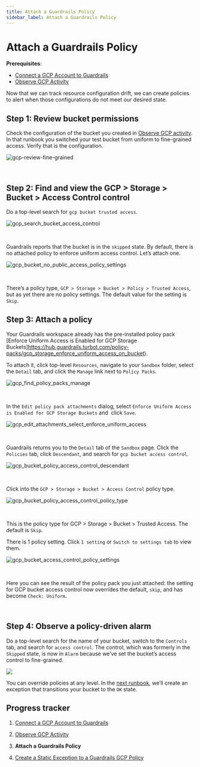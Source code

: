 ```yaml
---
title: Attach a Guardrails Policy
sidebar_label: Attach a Guardrails Policy
---
```



# Attach a Guardrails Policy

**Prerequisites**: 

- [Connect a GCP Account to Guardrails](/guardrails/docs/runbooks/getting-started-gcp/connect-an-account/)
- [Observe GCP Activity](/guardrails/docs/runbooks/getting-started-gcp/observe-gcp-activity/)


Now that we can track resource configuration drift, we can create policies to alert when those configurations do not meet our desired state. 

## Step 1: Review bucket permissions

Check the configuration of the bucket you created in [Observe GCP activity](/guardrails/docs/runbooks/getting-started-gcp/observe-gcp-activity). In that runbook you switched your test bucket from uniform to fine-grained access. Verify that is the configuration.
<p><img alt="gcp-review-fine-grained" src="/images/docs/guardrails/runbooks/getting-started-gcp/attach-a-policy/gcp-review-fine-grained.png"/></p><br/>

## Step 2: Find and view the GCP > Storage > Bucket > Access Control control

Do a top-level search for `gcp bucket trusted access`.
<p><img alt="gcp_search_bucket_access_control" src="/images/docs/guardrails/runbooks/getting-started-gcp/attach-a-policy/gcp-search-bucket-access-control.png"/></p><br/>

Guardrails reports that the bucket is in the `skipped` state. By default, there is no attached policy to enforce uniform access control. Let’s attach one. 
<p><img alt="gcp_bucket_no_public_access_policy_settings" src="/images/docs/guardrails/runbooks/getting-started-gcp/attach-a-policy/gcp-bucket-no-public-access-policy-settings.png"/></p><br/>

There’s a policy type, `GCP > Storage > Bucket > Policy > Trusted Access`, but as yet there are no policy settings. The default value for the setting is `Skip`.

## Step 3: Attach a policy

Your Guardrails workspace already has the pre-installed policy pack [Enforce Uniform Access is Enabled for GCP Storage Buckets]https://hub.guardrails.turbot.com/policy-packs/gcp_storage_enforce_uniform_access_on_bucket).

To attach it, click top-level `Resources`, navigate to your `Sandbox` folder, select the `Detail` tab, and click the `Manage` link next to `Policy Packs`.  
<p><img alt="gcp_find_policy_packs_manage" src="/images/docs/guardrails/runbooks/getting-started-gcp/attach-a-policy/gcp-find-policy-packs-manage.png"/></p><br/>

In the `Edit policy pack attachments` dialog, select `Enforce Uniform Access is Enabled for GCP Storage Buckets` and  click `Save`.
<p><img alt="gcp_edit_attachments_select_enforce_uniform_access" src="/images/docs/guardrails/runbooks/getting-started-gcp/attach-a-policy/gcp-edit-attachments-select-enforce-uniform-access.png"/></p><br/>  
  


  
Guardrails returns you to the `Detail` tab of the `Sandbox` page. Click the `Policies` tab, click `Descendant`, and search for `gcp bucket access control`.  
<p><img alt="gcp_bucket_policy_access_control_descendant" src="/images/docs/guardrails/runbooks/getting-started-gcp/attach-a-policy/gcp-bucket-policy-access-control-descendant.png"/></p><br/>

Click into the `GCP > Storage > Bucket > Access Control` policy type.
<p><img alt="gcp_bucket_policy_access_control_policy_type" src="/images/docs/guardrails/runbooks/getting-started-gcp/attach-a-policy/gcp-bucket-policy-access-control-policy-type.png"/></p><br/>

This is the policy type for GCP > Storage > Bucket > Trusted Access. The default is `Skip`.  
  
There is 1 policy setting. Click `1 setting` or `Switch to settings tab` to view them.
<p><img alt="gcp_bucket_access_control_policy_settings" src="/images/docs/guardrails/runbooks/getting-started-gcp/attach-a-policy/gcp-bucket-access-control-policy-settings.png"/></p><br/>

Here you can see the result of the policy pack you just attached: the setting for GCP bucket access control now overrides the default, `skip`, and has become `Check: Uniform`. 

 

## Step 4: Observe a policy-driven alarm

Do a top-level search for the name of your bucket, switch to the `Controls` tab, and search for `access control`. The control, which was formerly in the `Skipped` state, is now in `Alarm` because we’ve set the bucket’s access control to fine-grained.

  
![](https://lh7-rt.googleusercontent.com/docsz/AD_4nXeFGLFqw2QW0RXQpuFD89cCOEQ2KrvquzjiAsa-xNH5OLCRJSFuCBdb8SSYBAjHsOPfzmfTx2TCX5b3-QAcEGI-Mi5UNPvxE8RtiXFLkN-kwn9gVVc8bIn0wzWwn6xp-FwKk0sfceZ33G1uz34iqkZc7XfE?key=ZbU8aMaV6K8ybWQ2U_KAUA)  
  
You can override policies at any level. In the [next runbook](/guardrails/docs/runbooks/getting-started-gcp/create-static-exception), we’ll create an exception that transitions your bucket to the `OK` state. 


## Progress tracker

1. [Connect a GCP Account to Guardrails](/guardrails/docs/runbooks/getting-started-gcp/connect-an-account/)

2. [Observe GCP Activity](/guardrails/docs/runbooks/getting-started-gcp/observe-gcp-activity/)

3. **Attach a Guardrails Policy**

4. [Create a Static Exception to a Guardrails GCP Policy](/guardrails/docs/runbooks/getting-started-gcp/create-static-exception/)
